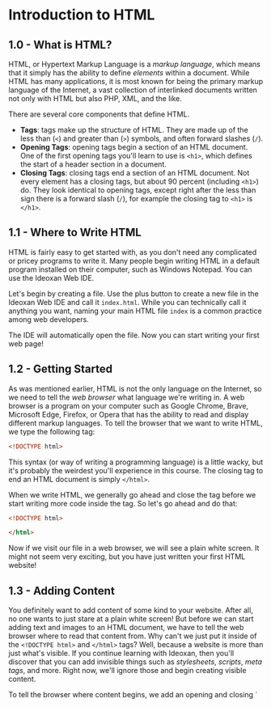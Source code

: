 # Introduction to HTML
## 1.0 - What is HTML?
HTML, or Hypertext Markup Language is a _markup language_, which means that it simply has the ability to define _elements_ within a document.  While HTML has many applications, it is most known for being the primary markup language of the Internet, a vast collection of interlinked documents written not only with HTML but also PHP, XML, and the like.  

There are several core components that define HTML.
- **Tags**: tags make up the structure of HTML.  They are made up of the less than (`<`) and greater than (`>`) symbols, and often forward slashes (`/`).  
- **Opening Tags**: opening tags begin a section of an HTML document.  One of the first opening tags you'll learn to use is `<h1>`, which defines the start of a header section in a document.  
- **Closing Tags**: closing tags end a section of an HTML document.  Not every element has a closing tags, but about 90 percent (including `<h1>`) do.  They look identical to opening tags, except right after the less than sign there is a forward slash (`/`), for example the closing tag to `<h1>` is `</h1>`.  

## 1.1 - Where to Write HTML
HTML is fairly easy to get started with, as you don't need any complicated or pricey programs to write it.  Many people begin writing HTML in a default program installed on their computer, such as Windows Notepad.  You can use the Ideoxan Web IDE.  

Let's begin by creating a file.  Use the plus button to create a new file in the Ideoxan Web IDE and call it `index.html`.  While you can technically call it anything you want, naming your main HTML file `index` is a common practice among web developers.  

The IDE will automatically open the file.  Now you can start writing your first web page!

## 1.2 - Getting Started
As was mentioned earlier, HTML is not the only language on the Internet, so we need to tell the _web browser_ what language we're writing in.  A web browser is a program on your computer such as Google Chrome, Brave, Microsoft Edge, Firefox, or Opera that has the ability to read and display different markup languages.  To tell the browser that we want to write HTML, we type the following tag: 
```html
<!DOCTYPE html>
```
This syntax (or way of writing a programming language) is a little wacky, but it's probably the weirdest you'll experience in this course.  The closing tag to end an HTML document is simply `</html>`.

When we write HTML, we generally go ahead and close the tag before we start writing more code inside the tag.  So let's go ahead and do that: 
```html
<!DOCTYPE html>

</html>
```

Now if we visit our file in a web browser, we will see a plain white screen.  It might not seem very exciting, but you have just written your first HTML website!

## 1.3 - Adding Content
You definitely want to add content of some kind to your website.  After all, no one wants to just stare at a plain white screen!  But before we can start adding text and images to an HTML document, we have to tell the web browser where to read that content from.  Why can't we just put it inside of the `<!DOCTYPE html>` and `</html>` tags?  Well, because a website is more than just what's visible.  If you continue learning with Ideoxan, then you'll discover that you can add invisible things such as _stylesheets_, _scripts_, _meta tags_, and more.  Right now, we'll ignore those and begin creating visible content.  

To tell the browser where content begins, we add an opening and closing `
<!--stackedit_data:
eyJoaXN0b3J5IjpbMTQzNjEwMzU4M119
-->
